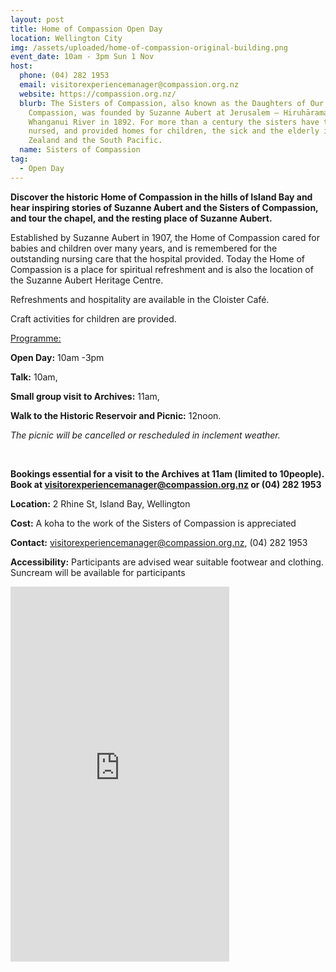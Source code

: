 ```yaml
---
layout: post
title: Home of Compassion Open Day
location: Wellington City
img: /assets/uploaded/home-of-compassion-original-building.png
event_date: 10am - 3pm Sun 1 Nov
host:
  phone: (04) 282 1953
  email: visitorexperiencemanager@compassion.org.nz
  website: https://compassion.org.nz/
  blurb: The Sisters of Compassion, also known as the Daughters of Our Lady of
    Compassion, was founded by Suzanne Aubert at Jerusalem – Hiruhārama on the
    Whanganui River in 1892. For more than a century the sisters have taught,
    nursed, and provided homes for children, the sick and the elderly in New
    Zealand and the South Pacific.
  name: Sisters of Compassion
tag:
  - Open Day
---
```

**Discover the historic Home of Compassion in the hills of Island Bay and hear inspiring stories of Suzanne Aubert and the Sisters of Compassion, and tour the chapel, and the resting place of Suzanne Aubert.** 

Established by Suzanne Aubert in 1907, the Home of Compassion cared for babies and children over many years, and is remembered for the outstanding nursing care that the hospital provided. Today the Home of Compassion is a place for spiritual refreshment and is also the location of the Suzanne Aubert Heritage Centre. 

Refreshments and hospitality are available in the Cloister Café. 

Craft activities for children are provided.

<u>Programme:</u>

**Open Day:** 10am -3pm

**Talk:** 10am, 

**Small group visit to Archives:** 11am, 

**Walk to the Historic Reservoir and Picnic:** 12noon.

*The picnic will be cancelled or rescheduled in inclement weather.*

<br> 

**Bookings essential for a visit to the Archives at 11am (limited to 10people). Book at visitorexperiencemanager@compassion.org.nz or (04) 282 1953**

**Location:** 2 Rhine St, Island Bay, Wellington

**Cost:** A koha to the work of the Sisters of Compassion is appreciated

**Contact:** visitorexperiencemanager@compassion.org.nz, (04) 282 1953

**Accessibility:** Participants are advised wear suitable footwear and clothing. Suncream will be available for participants

<iframe src="https://www.facebook.com/plugins/page.php?href=https%3A%2F%2Fwww.facebook.com%2Fsistersofcompassion%2F&tabs=timeline&width=350&height=600&small_header=false&adapt_container_width=true&hide_cover=false&show_facepile=true&appId" width="350" height="600" style="border:none;overflow:hidden" scrolling="no" frameborder="0" allowTransparency="true" allow="encrypted-media"></iframe>
